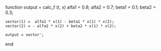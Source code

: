 function output = calc_f (t, x)
    alfa1 = 0.8;
    alfa2 = 0.7;
    beta1 = 0.1;
    beta2 = 0.3;

    vector(1) =  alfa1 * x(1) - beta1 * x(1) * x(2);
    vector(2) = - alfa2 * x(2) + beta2 * x(1) * x(2);

    output = vector';
end
